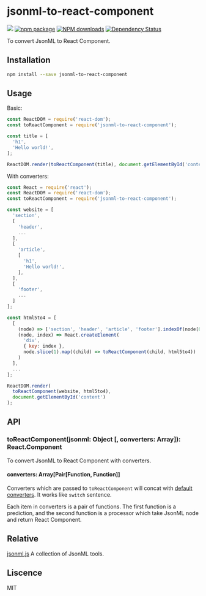 # jsonml-to-react-component

[![](https://img.shields.io/travis/benjycui/jsonml-to-react-component.svg?style=flat-square)](https://travis-ci.org/benjycui/jsonml-to-react-component)
[![npm package](https://img.shields.io/npm/v/jsonml-to-react-component.svg?style=flat-square)](https://www.npmjs.org/package/jsonml-to-react-component)
[![NPM downloads](http://img.shields.io/npm/dm/jsonml-to-react-component.svg?style=flat-square)](https://npmjs.org/package/jsonml-to-react-component)
[![Dependency Status](https://david-dm.org/benjycui/jsonml-to-react-component.svg?style=flat-square)](https://david-dm.org/benjycui/jsonml-to-react-component)

To convert JsonML to React Component.

## Installation

```bash
npm install --save jsonml-to-react-component
```

## Usage

Basic:

```js
const ReactDOM = require('react-dom');
const toReactComponent = require('jsonml-to-react-component');

const title = [
  'h1',
  'Hello world!',
];

ReactDOM.render(toReactComponent(title), document.getElementById('content'));
```

With converters:

```js
const React = require('react');
const ReactDOM = require('react-dom');
const toReactComponent = require('jsonml-to-react-component');

const website = [
  'section',
  [
    'header',
    ...
  ],
  [
    'article',
    [
      'h1',
      'Hello world!',
    ],
  ],
  [
    'footer',
    ...
  ]
];

const html5to4 = [
  [
    (node) => ['section', 'header', 'article', 'footer'].indexOf(node[0]) > -1,
    (node, index) => React.createElement(
      'div',
      { key: index },
      node.slice(1).map((child) => toReactComponent(child, html5to4))
    )
  ],
  ...
];

ReactDOM.render(
  toReactComponent(website, html5to4),
  document.getElementById('content')
);
```

## API

### toReactComponent(jsonml: Object [, converters: Array]): React.Component

To convert JsonML to React Component with converters.

#### converters: Array[Pair[Function, Function]]

Converters which are passed to `toReactComponent` will concat with [default converters](https://github.com/benjycui/jsonml-to-react-component/blob/master/src/index.js#L47). It works like `switch` sentence.

Each item in converters is a pair of functions. The first function is a prediction, and the second function is a processor which take JsonML node and return React Component.

## Relative

[jsonml.js](https://github.com/benjycui/jsonml.js) A collection of JsonML tools.

## Liscence

MIT
